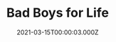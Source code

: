 ---
title: "Bad Boys for Life"
year: 2020
date: 2021-03-15T00:00:03.000Z
permalink: /almanac/movies/2021-03-15-bad-boys-for-life/index.html
link: https://letterboxd.com/rknightuk/film/bad-boys-for-life/
rating: 3
tmdbid: 38700
---